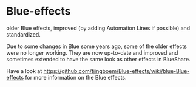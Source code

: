 # Blue-effects
older Blue effects, improved (by adding Automation Lines if possible) and standardized. 

Due to some changes in Blue some years ago, some of the older effects were no longer working. They are now up-to-date and improved and sometimes extended to have the same look as other effects in BlueShare.

Have a look at https://github.com/tjingboem/Blue-effects/wiki/blue-Blue-effects for more information on the Blue effects.
